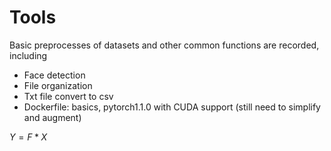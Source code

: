# Tools
Basic preprocesses of datasets and other common functions are recorded, including
- Face detection
- File organization
- Txt file convert to csv
- Dockerfile: basics, pytorch1.1.0 with CUDA support (still need to simplify and augment) 

$` Y = F*X `$
